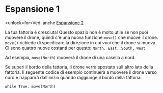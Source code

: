 # Espansione 1
<unlock=for>Vedi anche [Espansione 2](docs/unlocks/expand_2.md)

</unlock>La tua fattoria è cresciuta! Questo spazio non è molto utile se non puoi muovere il drone, quindi c'è una nuova funzione `move()` che muove il drone. `move()` richiede di specificare la direzione in cui vuoi che il drone si muova. Ci sono quattro nuove costanti per questo: `North, East, South, West`

Ad esempio, `move(North)` muoverà il drone di una casella a nord.

Se superi il bordo della fattoria, il drone verrà spostato sull'altro lato della fattoria.
Il seguente codice di esempio continuerà a muovere il drone verso nord e riapparirà dall'inizio quando raggiunge il bordo della fattoria:

`while True:
	move(North)`
